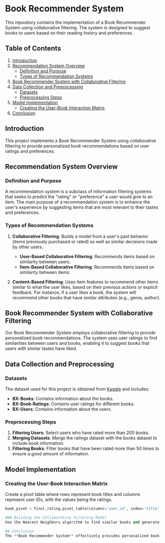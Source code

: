 # Book Recommender System

This repository contains the implementation of a Book Recommender System using collaborative filtering. The system is designed to suggest books to users based on their reading history and preferences.

## Table of Contents
1. [Introduction](#introduction)
2. [Recommendation System Overview](#recommendation-system-overview)
   - [Definition and Purpose](#definition-and-purpose)
   - [Types of Recommendation Systems](#types-of-recommendation-systems)
3. [Book Recommender System with Collaborative Filtering](#book-recommender-system-with-collaborative-filtering)
4. [Data Collection and Preprocessing](#data-collection-and-preprocessing)
   - [Datasets](#datasets)
   - [Preprocessing Steps](#preprocessing-steps)
5. [Model Implementation](#model-implementation)
   - [Creating the User-Book Interaction Matrix](#creating-the-user-book-interaction-matrix)
6. [Conclusion](#conclusion)

## Introduction

This project implements a Book Recommender System using collaborative filtering to provide personalized book recommendations based on user ratings and preferences.

## Recommendation System Overview

### Definition and Purpose

A recommendation system is a subclass of information filtering systems that seeks to predict the "rating" or "preference" a user would give to an item. The main purpose of a recommendation system is to enhance the user's experience by suggesting items that are most relevant to their tastes and preferences.

### Types of Recommendation Systems

1. **Collaborative Filtering**: Builds a model from a user's past behavior (items previously purchased or rated) as well as similar decisions made by other users.
   - **User-Based Collaborative Filtering**: Recommends items based on similarity between users.
   - **Item-Based Collaborative Filtering**: Recommends items based on similarity between items.

2. **Content-Based Filtering**: Uses item features to recommend other items similar to what the user likes, based on their previous actions or explicit feedback. For instance, if a user likes a book, the system will recommend other books that have similar attributes (e.g., genre, author).

## Book Recommender System with Collaborative Filtering

Our Book Recommender System employs collaborative filtering to provide personalized book recommendations. The system uses user ratings to find similarities between users and books, enabling it to suggest books that users with similar tastes have liked.

## Data Collection and Preprocessing

### Datasets

The dataset used for this project is obtained from [Kaggle](https://www.kaggle.com/datasets/ra4u12/bookrecommendation) and includes:
- **BX-Books**: Contains information about the books.
- **BX-Book-Ratings**: Contains user ratings for different books.
- **BX-Users**: Contains information about the users.

### Preprocessing Steps

1. **Filtering Users**: Select users who have rated more than 200 books.
2. **Merging Datasets**: Merge the ratings dataset with the books dataset to include book information.
3. **Filtering Books**: Filter books that have been rated more than 50 times to ensure a good amount of information.

## Model Implementation

### Creating the User-Book Interaction Matrix

Create a pivot table where rows represent book titles and columns represent user IDs, with the values being the ratings.

```python
book_pivot = final_rating.pivot_table(columns='user_id', index='title', values='rating')

### Building the Collaborative Filtering Model
Use the Nearest Neighbors algorithm to find similar books and generate book recommendations.

## Conclusion
The **Book Recommender System** effectively provides personalized book recommendations using collaborative filtering. The system leverages user rating data to identify similar books and users, offering tailored suggestions.
